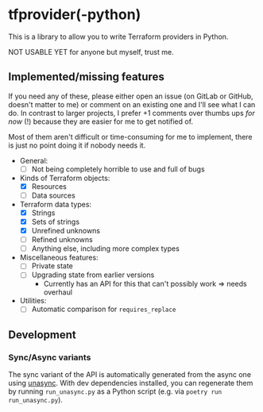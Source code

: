 # tfprovider(-python)

This is a library to allow you to write Terraform providers in Python.

NOT USABLE YET for anyone but myself, trust me.

## Implemented/missing features

If you need any of these, please either open an issue (on GitLab or GitHub,
doesn't matter to me) or comment on an existing one and I'll see what I can do.
In contrast to larger projects, I prefer +1 comments over thumbs ups *for now*
(!) because they are easier for me to get notified of.

Most of them aren't difficult or time-consuming for me to implement, there is
just no point doing it if nobody needs it.

- General:
  - [ ] Not being completely horrible to use and full of bugs
- Kinds of Terraform objects:
  - [x] Resources
  - [ ] Data sources
- Terraform data types:
  - [x] Strings
  - [x] Sets of strings
  - [x] Unrefined unknowns
  - [ ] Refined unknowns
  - [ ] Anything else, including more complex types
- Miscellaneous features:
  - [ ] Private state
  - [ ] Upgrading state from earlier versions
    - Currently has an API for this that can't possibly work => needs overhaul
- Utilities:
  - [ ] Automatic comparison for `requires_replace`

## Development

### Sync/Async variants

The sync variant of the API is automatically generated from the async one
using [unasync](https://pypi.org/project/unasync/). With dev dependencies
installed, you can regenerate them by running `run_unasync.py` as a Python
script (e.g. via `poetry run run_unasync.py`).

